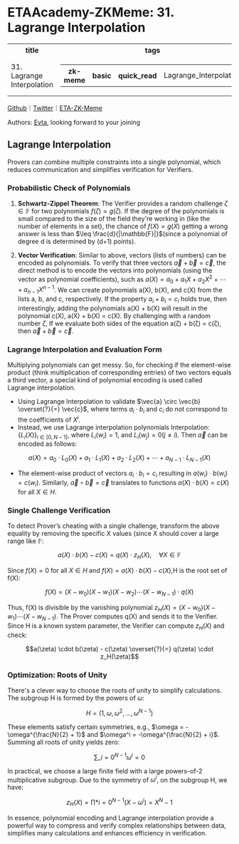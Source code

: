 # ETAAcademy-ZKMeme: 31. Lagrange Interpolation

<table>
  <tr>
    <th>title</th>
    <th>tags</th>
  </tr>
  <tr>
    <td>31. Lagrange Interpolation</td>
    <td>
      <table>
        <tr>
          <th>zk-meme</th>
          <th>basic</th>
          <th>quick_read</th>
          <td>Lagrange_Interpolation</td>
        </tr>
      </table>
    </td>
  </tr>
</table>

[Github](https://github.com/ETAAcademy)｜[Twitter](https://twitter.com/ETAAcademy)｜[ETA-ZK-Meme](https://github.com/ETAAcademy/ETAAcademy-ZK-Meme)

Authors: [Evta](https://twitter.com/pwhattie), looking forward to your joining

## Lagrange Interpolation

Provers can combine multiple constraints into a single polynomial, which reduces communication and simplifies verification for Verifiers.

### Probabilistic Check of Polynomials

1. **Schwartz-Zippel Theorem**: The Verifier provides a random challenge $\zeta \in \mathbb{F}$ for two polynomials $f(\zeta) = g(\zeta)$. If the degree of the polynomials is small compared to the size of the field they're working in (like the number of elements in a set), the chance of $f(X) = g(X)$ getting a wrong answer is less than $\leq \frac{d}{|\mathbb{F}|}$(since a polynomial of degree d is determined by \(d+1\) points).

2. **Vector Verification**: Similar to above, vectors (lists of numbers) can be encoded as polynomials. To verify that three vectors $\vec{a} + \vec{b} = \vec{c}$, the direct method is to encode the vectors into polynomials (using the vector as polynomial coefficients), such as $a(X) = a_0 + a_1X + a_2X^2 + \cdots + a_{n-1}X^{n-1}$. We can create polynomials a(X), b(X), and c(X) from the lists a, b, and c, respectively. If the property $a_i + b_i = c_i$ holds true, then interestingly, adding the polynomials a(X) + b(X) will result in the polynomial c(X), a(X) + b(X) = c(X). By challenging with a random number $\zeta$, If we evaluate both sides of the equation a(ζ) + b(ζ) = c(ζ), then $\vec{a} + \vec{b} = \vec{c}$.

### Lagrange Interpolation and Evaluation Form

Multiplying polynomials can get messy. So, for checking if the element-wise product (think multiplication of corresponding entries) of two vectors equals a third vector, a special kind of polynomial encoding is used called Lagrange interpolation.

- Using Lagrange Interpolation to validate $\vec{a} \circ \vec{b} \overset{?}{=} \vec{c}$, where terms $a_i \cdot b_i$ and $c_i$ do not correspond to the coefficients of $X^i$.
- Instead, we use Lagrange interpolation polynomials Interpolation: $\{L_i(X)\}_{i\in[0,N-1]}$, where $L_i(w_i)=1$, and $L_i(w_j)=0 (j\neq i)$. Then $\vec{a}$ can be encoded as follows:

$$
a(X)=a_0\cdot L_0(X) + a_1\cdot L_1(X)+ a_2\cdot L_2(X) + \cdots + a_{N-1}\cdot L_{N-1}(X)
$$

- The element-wise product of vectors $a_i \cdot b_i = c_i$ resulting in $a(w_i) \cdot b(w_i) = c(w_i)$. Similarly, $\vec{a} \circ \vec{b} = \vec{c}$ translates to functions $a(X) \cdot b(X) = c(X)$ for all $X \in H$.

### Single Challenge Verification

To detect Prover’s cheating with a single challenge, transform the above equality by removing the specific X values (since X should cover a large range like $\mathbb{F}:$

$$
a(X) \cdot b(X) - c(X) = q(X) \cdot z_H(X), \quad \forall X \in \mathbb{F}
$$

Since $f(X) = 0$ for all $X \in H$ and $f(X) = a(X) \cdot b(X) - c(X)$,H is the root set of f(X):

$$
f(X)=(X-w_0)(X-w_1)(X-w_2)\cdots(X-w_{N-1})\cdot q(X)
$$

Thus, f(X) is divisible by the vanishing polynomial $z_H(X) = (X - w_0)(X - w_1) \cdots (X - w_{N-1})$. The Prover computes q(X) and sends it to the Verifier. Since H is a known system parameter, the Verifier can compute $z_H(X)$ and check:

$$a(\zeta) \cdot b(\zeta) - c(\zeta) \overset{?}{=} q(\zeta) \cdot z_H(\zeta)$$

### Optimization: Roots of Unity

There's a clever way to choose the roots of unity to simplify calculations. The subgroup H is formed by the powers of $\omega$:

$$
H = (1, \omega, \omega^2, \ldots, \omega^{N-1})
$$

These elements satisfy certain symmetries, e.g., $\omega = -\omega^{\frac{N}{2} + 1}$ and $\omega^i = -\omega^{\frac{N}{2} + i}$. Summing all roots of unity yields zero:

$$
\sum\_{i=0}^{N-1} \omega^i = 0
$$

In practical, we choose a large finite field with a large powers-of-2 multiplicative subgroup. Due to the symmetry of $\omega^i$, on the subgroup H, we have:

$$
z_H(X) = \prod*{i=0}^{N-1} (X - \omega^i) = X^N - 1
$$

In essence, polynomial encoding and Lagrange interpolation provide a powerful way to compress and verify complex relationships between data, simplifies many calculations and enhances efficiency in verification.
